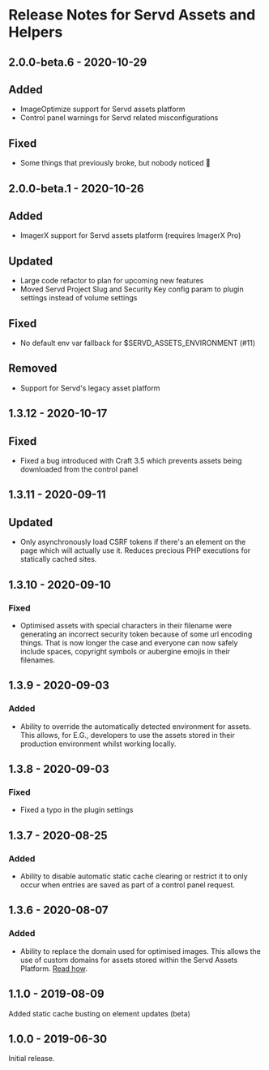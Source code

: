 # Release Notes for Servd Assets and Helpers

## 2.0.0-beta.6 - 2020-10-29

## Added
- ImageOptimize support for Servd assets platform
- Control panel warnings for Servd related misconfigurations

## Fixed 
- Some things that previously broke, but nobody noticed 🤫

## 2.0.0-beta.1 - 2020-10-26

## Added
- ImagerX support for Servd assets platform (requires ImagerX Pro)

## Updated
- Large code refactor to plan for upcoming new features
- Moved Servd Project Slug and Security Key config param to plugin settings instead of volume settings

## Fixed 
- No default env var fallback for $SERVD_ASSETS_ENVIRONMENT (#11)

## Removed
- Support for Servd's legacy asset platform

## 1.3.12 - 2020-10-17

## Fixed

- Fixed a bug introduced with Craft 3.5 which prevents assets being downloaded from the control panel

## 1.3.11 - 2020-09-11

## Updated
- Only asynchronously load CSRF tokens if there's an element on the page which will actually use it. Reduces precious PHP executions for statically cached sites.

## 1.3.10 - 2020-09-10

### Fixed
- Optimised assets with special characters in their filename were generating an incorrect security token because of some url encoding things. That is now longer the case and everyone can now safely include spaces, copyright symbols or aubergine emojis in their filenames.

## 1.3.9 - 2020-09-03

### Added
- Ability to override the automatically detected environment for assets. This allows, for E.G., developers to use the assets stored in their production environment whilst working locally.

## 1.3.8 - 2020-09-03

### Fixed
- Fixed a typo in the plugin settings

## 1.3.7 - 2020-08-25

### Added
- Ability to disable automatic static cache clearing or restrict it to only occur when entries are saved as part of a control panel request.

## 1.3.6 - 2020-08-07

### Added
- Ability to replace the domain used for optimised images. This allows the use of custom domains for assets stored within the Servd Assets Platform. [Read how].

[Read how]: https://servd.host/docs/can-i-use-my-own-domain-for-assets

## 1.1.0 - 2019-08-09

Added static cache busting on element updates (beta)

## 1.0.0 - 2019-06-30

Initial release.
